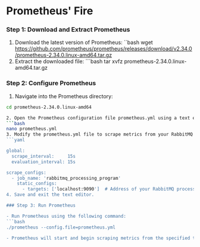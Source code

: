 # Prometheus' Fire

### Step 1: Download and Extract Prometheus
1. Download the latest version of Prometheus:
  ´´bash
  wget https://github.com/prometheus/prometheus/releases/download/v2.34.0/prometheus-2.34.0.linux-amd64.tar.gz
2. Extract the downloaded file:
  ´´´bash
  tar xvfz prometheus-2.34.0.linux-amd64.tar.gz

### Step 2: Configure Prometheus
1. Navigate into the Prometheus directory:
  ```bash
  cd prometheus-2.34.0.linux-amd64

2. Open the Prometheus configuration file prometheus.yml using a text editor:
  ```bash
  nano prometheus.yml
3. Modify the prometheus.yml file to scrape metrics from your RabbitMQ processing program. Here's an example configuration to scrape metrics from localhost:9090 (replace localhost:9090 with the address of your RabbitMQ processing program):
  ```yaml

  global:
    scrape_interval:     15s
    evaluation_interval: 15s

  scrape_configs:
    - job_name: 'rabbitmq_processing_program'
      static_configs:
        - targets: ['localhost:9090']  # Address of your RabbitMQ processing program
4. Save and exit the text editor.

### Step 3: Run Prometheus

- Run Prometheus using the following command:
  ```bash
  ./prometheus --config.file=prometheus.yml

- Prometheus will start and begin scraping metrics from the specified targets.
